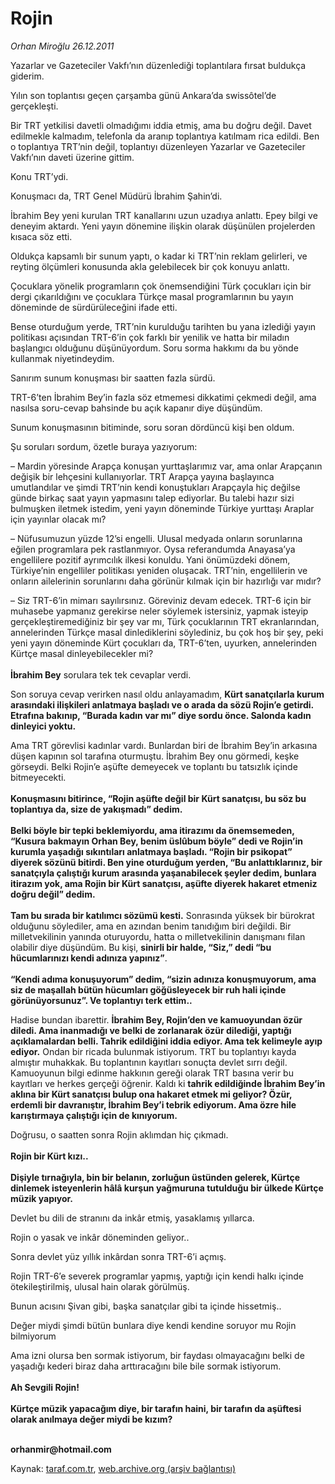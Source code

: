 # Rojin

*Orhan Miroğlu 26.12.2011*

<div class="yazi"><p>Yazarlar ve Gazeteciler Vakfı’nın düzenlediği toplantılara fırsat buldukça giderim.</p>
<p>Yılın son toplantısı geçen çarşamba günü Ankara’da swissôtel’de gerçekleşti.</p>
<p>Bir TRT yetkilisi davetli olmadığımı iddia etmiş, ama bu doğru değil. Davet edilmekle kalmadım, telefonla da aranıp toplantıya katılmam rica edildi. Ben o toplantıya TRT’nin değil, toplantıyı düzenleyen Yazarlar ve Gazeteciler Vakfı’nın daveti üzerine gittim.</p>
<p>Konu TRT’ydi.</p>
<p>Konuşmacı da, TRT Genel Müdürü İbrahim Şahin’di.</p>
<p>İbrahim Bey yeni kurulan TRT kanallarını uzun uzadıya anlattı. Epey bilgi ve deneyim aktardı. Yeni yayın dönemine ilişkin olarak düşünülen projelerden kısaca söz etti.</p>
<p>Oldukça kapsamlı bir sunum yaptı, o kadar ki TRT’nin reklam gelirleri, ve reyting ölçümleri konusunda akla gelebilecek bir çok konuyu anlattı. </p>
<p>Çocuklara yönelik programların çok önemsendiğini Türk çocukları için bir dergi çıkarıldığını ve çocuklara Türkçe masal programlarının bu yayın döneminde de sürdürüleceğini ifade etti.</p>
<p>Bense oturduğum yerde, TRT’nin kurulduğu tarihten bu yana izlediği yayın politikası açısından TRT-6’in çok farklı bir yenilik ve hatta bir miladın başlangıcı olduğunu düşünüyordum. Soru sorma hakkımı da bu yönde kullanmak niyetindeydim. </p>
<p>Sanırım sunum konuşması bir saatten fazla sürdü.</p>
<p>TRT-6’ten İbrahim Bey’in fazla söz etmemesi dikkatimi çekmedi değil, ama nasılsa soru-cevap bahsinde bu açık kapanır diye düşündüm.</p>
<p>Sunum konuşmasının bitiminde, soru soran dördüncü kişi ben oldum.</p>
<p>Şu soruları sordum, özetle buraya yazıyorum:</p>
<p>– Mardin yöresinde Arapça konuşan yurttaşlarımız var, ama onlar Arapçanın değişik bir lehçesini kullanıyorlar. TRT Arapça yayına başlayınca umutlandılar ve şimdi TRT’nin kendi konuştukları Arapçayla hiç değilse günde birkaç saat yayın yapmasını talep ediyorlar. Bu talebi hazır sizi bulmuşken iletmek istedim, yeni yayın döneminde Türkiye yurttaşı Araplar için yayınlar olacak mı?</p>
<p>– Nüfusumuzun yüzde 12’si engelli. Ulusal medyada onların sorunlarına eğilen programlara pek rastlanmıyor. Oysa referandumda Anayasa’ya engellilere pozitif ayrımcılık ilkesi konuldu. Yani önümüzdeki dönem, Türkiye’nin engelliler politikası yeniden oluşacak. TRT’nin, engellilerin ve onların ailelerinin sorunlarını daha görünür kılmak için bir hazırlığı var mıdır?</p>
<p>– Siz TRT-6’in mimarı sayılırsınız. Göreviniz devam edecek. TRT-6 için bir muhasebe yapmanız gerekirse neler söylemek istersiniz, yapmak isteyip gerçekleştiremediğiniz bir şey var mı, Türk çocuklarının TRT ekranlarından, annelerinden Türkçe masal dinlediklerini söylediniz, bu çok hoş bir şey, peki yeni yayın döneminde Kürt çocukları da, TRT-6’ten, uyurken, annelerinden Kürtçe masal dinleyebilecekler mi?<br/><br/><b>İbrahim Bey</b> sorulara tek tek cevaplar verdi. </p>
<p>Son soruya cevap verirken nasıl oldu anlayamadım, <b>Kürt sanatçılarla kurum arasındaki ilişkileri anlatmaya başladı ve o arada da sözü Rojin’e getirdi. Etrafına bakınıp, “Burada kadın var mı” diye sordu önce. Salonda kadın dinleyici yoktu.</b></p>
<p>Ama TRT görevlisi kadınlar vardı. Bunlardan biri de İbrahim Bey’in arkasına düşen kapının sol tarafına oturmuştu. İbrahim Bey onu görmedi, keşke görseydi. Belki Rojin’e aşüfte demeyecek ve toplantı bu tatsızlık içinde bitmeyecekti.<br/><br/><b>Konuşmasını bitirince, “Rojin aşüfte değil bir Kürt sanatçısı, bu söz bu toplantıya da, size de yakışmadı” dedim.<br/><br/></b><b>Belki böyle bir tepki beklemiyordu, ama itirazımı da önemsemeden, “Kusura bakmayın Orhan Bey, benim üslûbum böyle” dedi ve Rojin’in kurumla yaşadığı sıkıntıları anlatmaya başladı. “Rojin bir psikopat” diyerek sözünü bitirdi. Ben yine oturduğum yerden, “Bu anlattıklarınız, bir sanatçıyla çalıştığı kurum arasında yaşanabilecek şeyler dedim, bunlara itirazım yok, ama Rojin bir Kürt sanatçısı, aşüfte diyerek hakaret etmeniz doğru değil” dedim. <br/><br/></b><b>Tam bu sırada bir katılımcı sözümü kesti.</b> Sonrasında yüksek bir bürokrat olduğunu söylediler, ama en azından benim tanıdığım biri değildi. Bir milletvekilinin yanında oturuyordu, hatta o milletvekilinin danışmanı filan olabilir diye düşündüm. Bu kişi, <b>sinirli bir halde, “Siz,” dedi “bu hücumlarınızı kendi adınıza yapınız”</b>. <br/><br/><b>“Kendi adıma konuşuyorum” dedim, “sizin adınıza konuşmuyorum, ama siz de maşallah bütün hücumları göğüsleyecek bir ruh hali içinde görünüyorsunuz”. Ve toplantıyı terk ettim..</b></p>
<p>Hadise bundan ibarettir. <b>İbrahim Bey, Rojin’den ve kamuoyundan özür diledi. Ama inanmadığı ve belki de zorlanarak özür dilediği, yaptığı açıklamalardan belli. Tahrik edildiğini iddia ediyor. Ama tek kelimeyle ayıp ediyor.</b> Ondan bir ricada bulunmak istiyorum. TRT bu toplantıyı kayda almıştır muhakkak. Bu toplantının kayıtları sonuçta devlet sırrı değil. Kamuoyunun bilgi edinme hakkının gereği olarak TRT basına verir bu kayıtları ve herkes gerçeği öğrenir. Kaldı ki <b>tahrik edildiğinde İbrahim Bey’in aklına bir Kürt sanatçısı bulup ona hakaret etmek mi geliyor? Özür, erdemli bir davranıştır, İbrahim Bey’i tebrik ediyorum. Ama özre hile karıştırmaya çalıştığı için de kınıyorum.</b></p>
<p>Doğrusu, o saatten sonra Rojin aklımdan hiç çıkmadı.<br/><br/><b>Rojin bir Kürt kızı..<br/><br/></b><b>Dişiyle tırnağıyla, bin bir belanın, zorluğun üstünden gelerek, Kürtçe dinlemek isteyenlerin hâlâ kurşun yağmuruna tutulduğu bir ülkede Kürtçe müzik yapıyor.</b> </p>
<p>Devlet bu dili de stranını da inkâr etmiş, yasaklamış yıllarca.</p>
<p>Rojin o yasak ve inkâr döneminden geliyor..</p>
<p>Sonra devlet yüz yıllık inkârdan sonra TRT-6’i açmış.</p>
<p>Rojin TRT-6’e severek programlar yapmış, yaptığı için kendi halkı içinde ötekileştirilmiş, ulusal hain olarak görülmüş. </p>
<p>Bunun acısını Şivan gibi, başka sanatçılar gibi ta içinde hissetmiş..</p>
<p>Değer miydi şimdi bütün bunlara diye kendi kendine soruyor mu Rojin bilmiyorum</p>
<p>Ama izni olursa ben sormak istiyorum, bir faydası olmayacağını belki de yaşadığı kederi biraz daha arttıracağını bile bile sormak istiyorum.<br/><br/><b>Ah Sevgili Rojin!<br/><br/></b><b>Kürtçe müzik yapacağım diye, bir tarafın haini, bir tarafın da aşüftesi olarak anılmaya değer miydi be kızım?</b></p>
<p><b><br/>orhanmir@hotmail.com</b></p>
</div>

Kaynak: [taraf.com.tr](http://www.taraf.com.tr/orhan-miroglu/makale-rojin.htm), [web.archive.org (arşiv bağlantısı)](http://web.archive.org/web/20130721124709/http://www.taraf.com.tr/orhan-miroglu/makale-rojin.htm)
